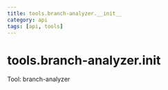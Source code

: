 ```yaml
---
title: tools.branch-analyzer.__init__
category: api
tags: [api, tools]
---
```


# tools.branch-analyzer.__init__

Tool: branch-analyzer

